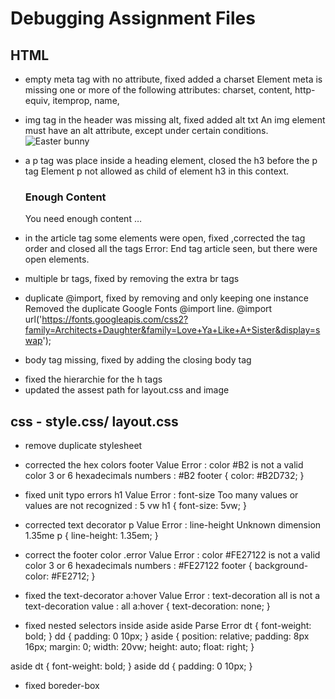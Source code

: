 # Debugging Assignment Files

## HTML
- empty meta tag with no attribute, fixed added a charset
  Element meta is missing one or more of the following attributes: charset, content, http-equiv, itemprop, name,
  <meta charset="utf-8">

- img tag in the header was missing alt, fixed added alt txt
  An img element must have an alt attribute, except under certain conditions.
  <img src="./images/easter-bunny-150-profile.png" alt="Easter bunny">

- a p tag was place inside a heading element, closed the h3 before the p tag
  Element p not allowed as child of element h3 in this context.
  <h3>Enough Content</h3>
  <p>You need enough content …</p>


- in the article tag some elements were open, fixed ,corrected the tag order and closed all the tags
  Error: End tag article seen, but there were open elements.
  <article>
  </article>

- multiple br tags, fixed by removing the extra br tags
  <br>

- duplicate @import, fixed by removing and only keeping one instance
  Removed the duplicate Google Fonts @import line.
  @import url('https://fonts.googleapis.com/css2?family=Architects+Daughter&family=Love+Ya+Like+A+Sister&display=swap');
- body tag missing, fixed by adding the closing body tag
 </body>
 </html>

- fixed the hierarchie for the h tags
- updated the assest path for layout.css and image
  <link rel="stylesheet" href="css/layout.css">

## css - style.css/ layout.css
- remove duplicate stylesheet
- corrected the hex colors
  footer    Value Error : color #B2 is not a valid color 3 or 6 hexadecimals numbers : #B2
  footer { color: #B2D732; }
- fixed unit typo errors
  h1    Value Error : font-size Too many values or values are not recognized : 5 vw
  h1 { font-size: 5vw; }
- corrected text decorator
  p Value Error : line-height Unknown dimension 1.35me
  p { line-height: 1.35em; }
- correct the footer color
  .error    Value Error : color #FE27122 is not a valid color 3 or 6 hexadecimals numbers : #FE27122
  footer { background-color: #FE2712; }
- fixed the text-decorator
  a:hover   Value Error : text-decoration all is not a text-decoration value : all
  a:hover { text-decoration: none; }

- fixed nested selectors inside aside
  aside Parse Error dt { font-weight: bold; } dd { padding: 0 10px; }
  aside {
  position: relative;
  padding: 8px 16px;
  margin: 0;
  width: 20vw;
  height: auto;
  float: right;
  }

aside dt { font-weight: bold; }
aside dd { padding: 0 10px; }

- fixed boreder-box
 